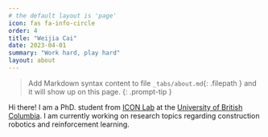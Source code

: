 ```yaml
---
# the default layout is 'page'
icon: fas fa-info-circle
order: 4
title: "Weijia Cai"
date: 2023-04-01
summary: "Work hard, play hard"
layout: about
---
```


> Add Markdown syntax content to file `_tabs/about.md`{: .filepath } and it will show up on this page.
{: .prompt-tip }

Hi there! I am a PhD. student from [ICON Lab](https://intelconstructlab.github.io/index.html) at the [University of British Columbia](https://www.ubc.ca/). I am currently working on research topics regarding construction robotics and reinforcement learning.
